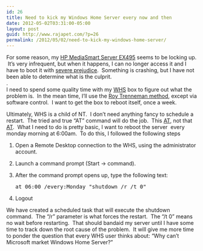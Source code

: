 ```yaml
---
id: 26
title: Need to kick my Windows Home Server every now and then
date: 2012-05-02T03:31:00-05:00
layout: post
guid: http://www.rajapet.com/?p=26
permalink: /2012/05/02/need-to-kick-my-windows-home-server/
---
```

For some reason, my [HP MediaSmart Server EX495](http://h10025.www1.hp.com/ewfrf/wc/product?product=3969718&lc=en&cc=us&dlc=en&jumpid=reg_r1002_usen) seems to be locking up.  It&#8217;s very infrequent, but when it happens, I can no longer access it and I have to boot it with [severe prejudice](http://en.wikipedia.org/wiki/Terminate_with_extreme_prejudice).  Something is crashing, but I have not been able to determine what is the culprit.  
.  
I need to spend some quality time with my [WHS](http://en.wikipedia.org/wiki/Windows_Home_Server) box to figure out what the problem is.  In the mean time, I&#8217;ll use the [Roy Trenneman method](http://www.youtube.com/watch?v=PtXtIivRRKQ), except via software control.  I want to get the box to reboot itself, once a week.

Ultimately, WHS is a child of NT.  I don&#8217;t need anything fancy to schedule a restart.  The tried and true &#8220;AT&#8221; command will do the job.  This [AT](http://support.microsoft.com/kb/313565), not that [AT](http://en.wikipedia.org/wiki/Hayes_command_set).  What I need to do is pretty basic, I want to reboot the server  every monday morning at 6:00am.  To do this, I followed the following steps

  1. Open a Remote Desktop connection to the WHS, using the administrator account.
  2. Launch a command prompt (Start -> command).
  3. After the command prompt opens up, type the following text: 
    <pre>at 06:00 /every:Monday "shutdown /r /t 0"</pre>

  4. Logout

<div>
  We have created a scheduled task that will execute the shutdown command.  The &#8220;/r&#8221; parameter is what forces the restart.  The &#8220;/t 0&#8221; means no wait before restarting.  That should bandaid my server until I have some time to track down the root cause of the problem.  It will give me more time to ponder the question that every WHS user thinks about: &#8220;Why can&#8217;t Microsoft market Windows Home Server?&#8221;
</div>